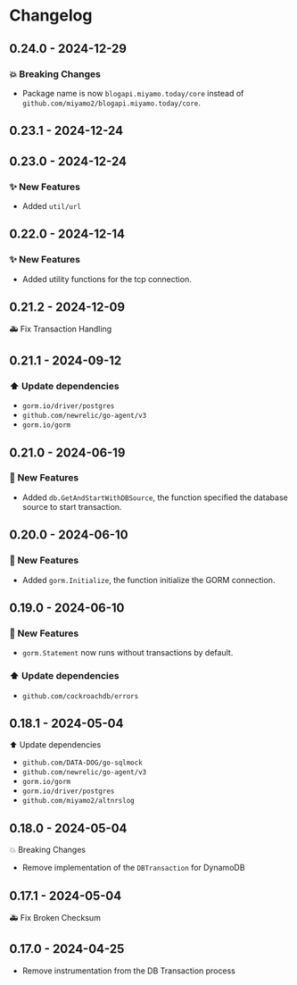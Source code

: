 # Changelog

## 0.24.0 - 2024-12-29

### 💥 Breaking Changes

- Package name is now `blogapi.miyamo.today/core` instead of `github.com/miyamo2/blogapi.miyamo.today/core`.

## 0.23.1 - 2024-12-24

## 0.23.0 - 2024-12-24

### ✨ New Features

- Added `util/url`

## 0.22.0 - 2024-12-14

### ✨ New Features

- Added utility functions for the tcp connection.

## 0.21.2 - 2024-12-09

🚑️ Fix Transaction Handling

## 0.21.1 - 2024-09-12

### ⬆️ Update dependencies

- `gorm.io/driver/postgres`
- `github.com/newrelic/go-agent/v3`
- `gorm.io/gorm`

## 0.21.0 - 2024-06-19

### 🚀️ New Features

- Added `db.GetAndStartWithDBSource`, the function specified the database source to start transaction.

## 0.20.0 - 2024-06-10

### 🚀️ New Features

- Added `gorm.Initialize`, the function initialize the GORM connection.

## 0.19.0 - 2024-06-10

### 🚀️ New Features

- `gorm.Statement` now runs without transactions by default.

### ⬆️ Update dependencies

- `github.com/cockroachdb/errors`

## 0.18.1 - 2024-05-04

⬆️ Update dependencies

- `github.com/DATA-DOG/go-sqlmock`
- `github.com/newrelic/go-agent/v3`
- `gorm.io/gorm`
- `gorm.io/driver/postgres`
- `github.com/miyamo2/altnrslog`

## 0.18.0 - 2024-05-04

💥 Breaking Changes

- Remove implementation of the `DBTransaction` for DynamoDB

## 0.17.1 - 2024-05-04

🚑️ Fix Broken Checksum

## 0.17.0 - 2024-04-25

- Remove instrumentation from the DB Transaction process